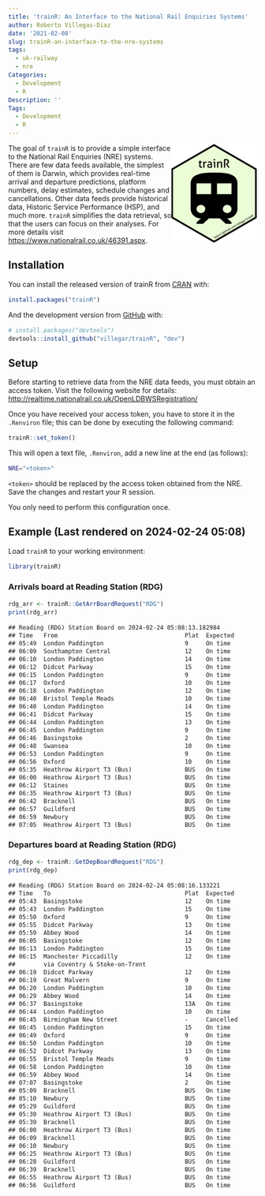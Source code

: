 ```yaml
---
title: 'trainR: An Interface to the National Rail Enquiries Systems'
author: Roberto Villegas-Diaz
date: '2021-02-08'
slug: trainR-an-interface-to-the-nre-systems
tags:
  - uk-railway
  - nre
Categories:
  - Development
  - R
Description: ''
Tags:
  - Development
  - R
---
```


<img src="https://raw.githubusercontent.com/villegar/trainR/main/inst/images/logo.png" alt="logo" align="right" height=200px/>

The goal of `trainR` is to provide a simple interface to the 
National Rail Enquiries (NRE) systems. There are few data feeds 
available, the simplest of them is Darwin, which provides real-time 
arrival and departure predictions, platform numbers, delay estimates, 
schedule changes and cancellations. Other data feeds provide historical 
data, Historic Service Performance (HSP), and much more. `trainR` 
simplifies the data retrieval, so that the users can focus on their 
analyses. For more details visit 
https://www.nationalrail.co.uk/46391.aspx.

## Installation

You can install the released version of trainR from [CRAN](https://CRAN.R-project.org) with:

``` r
install.packages("trainR")
```

And the development version from [GitHub](https://github.com/) with:

``` r
# install.packages("devtools")
devtools::install_github("villegar/trainR", "dev")
```

## Setup
Before starting to retrieve data from the NRE data feeds, you must obtain an access token. 
Visit the following website for details: http://realtime.nationalrail.co.uk/OpenLDBWSRegistration/

Once you have received your access token, you have to store it in the `.Renviron` file; this can be 
done by executing the following command:


```r
trainR::set_token()
```

This will open a text file, `.Renviron`, add a new line at the end (as follows):

```bash
NRE="<token>"
```

`<token>` should be replaced by the access token obtained from the NRE. Save the changes and restart 
your R session.

You only need to perform this configuration once.

## Example (Last rendered on 2024-02-24 05:08)

Load `trainR` to your working environment:

```r
library(trainR)
```

### Arrivals board at Reading Station (RDG)


```r
rdg_arr <- trainR::GetArrBoardRequest("RDG")
print(rdg_arr)
```

```
## Reading (RDG) Station Board on 2024-02-24 05:08:13.182984
## Time   From                                    Plat  Expected
## 05:49  London Paddington                       9     On time
## 06:09  Southampton Central                     12    On time
## 06:10  London Paddington                       14    On time
## 06:12  Didcot Parkway                          15    On time
## 06:15  London Paddington                       9     On time
## 06:17  Oxford                                  10    On time
## 06:18  London Paddington                       12    On time
## 06:40  Bristol Temple Meads                    10    On time
## 06:40  London Paddington                       14    On time
## 06:41  Didcot Parkway                          15    On time
## 06:44  London Paddington                       13    On time
## 06:45  London Paddington                       9     On time
## 06:46  Basingstoke                             2     On time
## 06:48  Swansea                                 10    On time
## 06:53  London Paddington                       9     On time
## 06:56  Oxford                                  10    On time
## 05:35  Heathrow Airport T3 (Bus)               BUS   On time
## 06:00  Heathrow Airport T3 (Bus)               BUS   On time
## 06:12  Staines                                 BUS   On time
## 06:35  Heathrow Airport T3 (Bus)               BUS   On time
## 06:42  Bracknell                               BUS   On time
## 06:57  Guildford                               BUS   On time
## 06:59  Newbury                                 BUS   On time
## 07:05  Heathrow Airport T3 (Bus)               BUS   On time
```

### Departures board at Reading Station (RDG)


```r
rdg_dep <- trainR::GetDepBoardRequest("RDG")
print(rdg_dep)
```

```
## Reading (RDG) Station Board on 2024-02-24 05:08:16.133221
## Time   To                                      Plat  Expected
## 05:43  Basingstoke                             12    On time
## 05:43  London Paddington                       15    On time
## 05:50  Oxford                                  9     On time
## 05:55  Didcot Parkway                          13    On time
## 05:59  Abbey Wood                              14    On time
## 06:05  Basingstoke                             12    On time
## 06:13  London Paddington                       15    On time
## 06:15  Manchester Piccadilly                   12    On time
##        via Coventry & Stoke-on-Trent           
## 06:19  Didcot Parkway                          12    On time
## 06:19  Great Malvern                           9     On time
## 06:20  London Paddington                       10    On time
## 06:29  Abbey Wood                              14    On time
## 06:37  Basingstoke                             13A   On time
## 06:44  London Paddington                       10    On time
## 06:45  Birmingham New Street                   -     Cancelled
## 06:45  London Paddington                       15    On time
## 06:49  Oxford                                  9     On time
## 06:50  London Paddington                       10    On time
## 06:52  Didcot Parkway                          13    On time
## 06:55  Bristol Temple Meads                    9     On time
## 06:58  London Paddington                       10    On time
## 06:59  Abbey Wood                              14    On time
## 07:07  Basingstoke                             2     On time
## 05:09  Bracknell                               BUS   On time
## 05:10  Newbury                                 BUS   On time
## 05:29  Guildford                               BUS   On time
## 05:30  Heathrow Airport T3 (Bus)               BUS   On time
## 05:39  Bracknell                               BUS   On time
## 06:00  Heathrow Airport T3 (Bus)               BUS   On time
## 06:09  Bracknell                               BUS   On time
## 06:10  Newbury                                 BUS   On time
## 06:25  Heathrow Airport T3 (Bus)               BUS   On time
## 06:28  Guildford                               BUS   On time
## 06:39  Bracknell                               BUS   On time
## 06:55  Heathrow Airport T3 (Bus)               BUS   On time
## 06:56  Guildford                               BUS   On time
```
